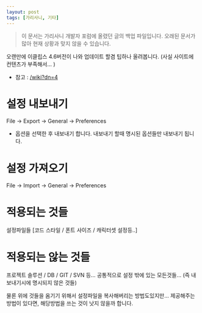 ```yaml
---
layout: post
tags: [가리사니, 기타]
---
```


> 이 문서는 가리사니 개발자 포럼에 올렸던 글의 백업 파일입니다.
오래된 문서가 많아 현재 상황과 맞지 않을 수 있습니다.


오랜만에 이클립스 4.6버전이 나와 업데이트 할겸 팁하나 올려봅니다.
(사실 사이트에 컨텐츠가 부족해서... )
- 참고 : [/wiki?dn=4](/wiki?dn=4)

# 설정 내보내기
File -> Export -> General -> Preferences
- 옵션을 선택한 후 내보내기 합니다.
내보내기 할때 명시된 옵션들만 내보내기 됩니다.

# 설정 가져오기
File -> Import -> General -> Preferences

# 적용되는 것들
설정파일들 [코드 스타일 / 폰트 사이즈 / 캐릭터셋 설정등..]

# 적용되는 않는 것들
프로젝트 솔루션 / DB / GIT / SVN 등...
공통적으로 설정 밖에 있는 모든것들...
(즉 내보내기시에 명시되지 않은 것들)

물론 위에 것들을 옴기기 위해서 설정파일을 복사해버리는 방법도있지만...
제공해주는 방법이 있다면, 해당방법을 쓰는 것이 낫지 않을까 합니다.